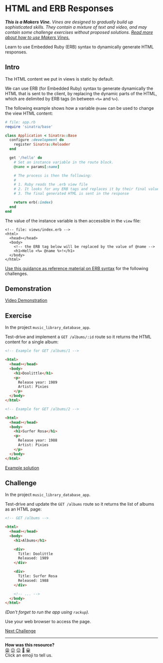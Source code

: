 # HTML and ERB Responses

_**This is a Makers Vine.** Vines are designed to gradually build up sophisticated skills. They contain a mixture of text and video, and may contain some challenge exercises without proposed solutions. [Read more about how to use Makers
Vines.](https://github.com/makersacademy/course/blob/main/labels/vines.md)_

Learn to use Embedded Ruby (ERB) syntax to dynamically generate HTML responses. 

## Intro

The HTML content we put in views is static by default.

We can use ERB (for Embedded Ruby) syntax to generate dynamically the HTML that is sent to the client, by replacing the dynamic parts of the HTML, which are delimited by ERB tags (in between `<%=` and `%>`).

The following example shows how a variable `@name` can be used to change the view HTML content:

```ruby
# file: app.rb
require 'sinatra/base'

class Application < Sinatra::Base 
  configure :development do
    register Sinatra::Reloader
  end

  get '/hello' do
    # Set an instance variable in the route block.
    @name = params[:name]

    # The process is then the following:
    #
    # 1. Ruby reads the .erb view file
    # 2. It looks for any ERB tags and replaces it by their final value
    # 3. The final generated HTML is sent in the response

    return erb(:index)
  end
end
```

The value of the instance variable is then accessible in the `view` file:

```erb
<!-- file: views/index.erb -->
<html>
  <head></head>
  <body>
    <!-- the ERB tag below will be replaced by the value of @name -->
    <h1>Hello <%= @name %>!</h1>
  </body>
</html>
```

[Use this guidance as reference material on ERB syntax](../pills/just_enough_erb.md) for the following challenges.

## Demonstration

[Video Demonstration](https://www.youtube.com/watch?v=R_8PnCQk1kw&t=710s)

## Exercise

In the project `music_library_database_app`.

Test-drive and implement a `GET /albums/:id` route so it returns the HTML content for a single album:

```html
<!-- Example for GET /albums/1 -->

<html>
  <head></head>
  <body>
    <h1>Doolittle</h1>
    <p>
      Release year: 1989
      Artist: Pixies
    </p>
  </body>
</html>

<!-- Example for GET /albums/2 -->

<html>
  <head></head>
  <body>
    <h1>Surfer Rosa</h1>
    <p>
      Release year: 1988
      Artist: Pixies
    </p>
  </body>
</html>
```

[Example solution](https://www.youtube.com/watch?v=R_8PnCQk1kw&t=1560s)

## Challenge

In the project `music_library_database_app`.

Test-drive and update the `GET /albums` route so it returns the list of albums as an HTML page:

```html
<!-- GET /albums -->

<html>
  <head></head>
  <body>
    <h1>Albums</h1>

    <div>
      Title: Doolittle
      Released: 1989
    </div>

    <div>
      Title: Surfer Rosa
      Released: 1988
    </div>

    <!-- ... -->
  </body>
</html>
```

_(Don't forget to run the app using `rackup`)._

Use your web browser to access the page.


[Next Challenge](03_using_links.md)

<!-- BEGIN GENERATED SECTION DO NOT EDIT -->

---

**How was this resource?**  
[😫](https://airtable.com/shrUJ3t7KLMqVRFKR?prefill_Repository=makersacademy%2Fweb-applications-in-python&prefill_File=html_challenges%2F02_using_erb_dynamic_page.md&prefill_Sentiment=😫) [😕](https://airtable.com/shrUJ3t7KLMqVRFKR?prefill_Repository=makersacademy%2Fweb-applications-in-python&prefill_File=html_challenges%2F02_using_erb_dynamic_page.md&prefill_Sentiment=😕) [😐](https://airtable.com/shrUJ3t7KLMqVRFKR?prefill_Repository=makersacademy%2Fweb-applications-in-python&prefill_File=html_challenges%2F02_using_erb_dynamic_page.md&prefill_Sentiment=😐) [🙂](https://airtable.com/shrUJ3t7KLMqVRFKR?prefill_Repository=makersacademy%2Fweb-applications-in-python&prefill_File=html_challenges%2F02_using_erb_dynamic_page.md&prefill_Sentiment=🙂) [😀](https://airtable.com/shrUJ3t7KLMqVRFKR?prefill_Repository=makersacademy%2Fweb-applications-in-python&prefill_File=html_challenges%2F02_using_erb_dynamic_page.md&prefill_Sentiment=😀)  
Click an emoji to tell us.

<!-- END GENERATED SECTION DO NOT EDIT -->
